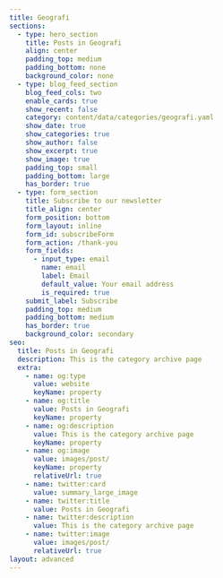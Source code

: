 ```yaml
---
title: Geografi
sections:
  - type: hero_section
    title: Posts in Geografi
    align: center
    padding_top: medium
    padding_bottom: none
    background_color: none
  - type: blog_feed_section
    blog_feed_cols: two
    enable_cards: true
    show_recent: false
    category: content/data/categories/geografi.yaml
    show_date: true
    show_categories: true
    show_author: false
    show_excerpt: true
    show_image: true
    padding_top: small
    padding_bottom: large
    has_border: true
  - type: form_section
    title: Subscribe to our newsletter
    title_align: center
    form_position: bottom
    form_layout: inline
    form_id: subscribeForm
    form_action: /thank-you
    form_fields:
      - input_type: email
        name: email
        label: Email
        default_value: Your email address
        is_required: true
    submit_label: Subscribe
    padding_top: medium
    padding_bottom: medium
    has_border: true
    background_color: secondary
seo:
  title: Posts in Geografi
  description: This is the category archive page
  extra:
    - name: og:type
      value: website
      keyName: property
    - name: og:title
      value: Posts in Geografi
      keyName: property
    - name: og:description
      value: This is the category archive page
      keyName: property
    - name: og:image
      value: images/post/
      keyName: property
      relativeUrl: true
    - name: twitter:card
      value: summary_large_image
    - name: twitter:title
      value: Posts in Geografi
    - name: twitter:description
      value: This is the category archive page
    - name: twitter:image
      value: images/post/
      relativeUrl: true
layout: advanced
---
```

